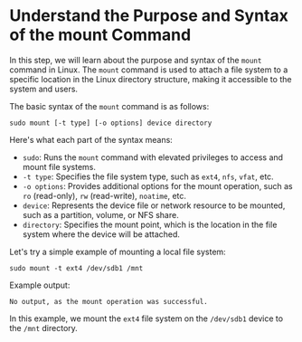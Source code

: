 # Understand the Purpose and Syntax of the mount Command

In this step, we will learn about the purpose and syntax of the `mount` command in Linux. The `mount` command is used to attach a file system to a specific location in the Linux directory structure, making it accessible to the system and users.

The basic syntax of the `mount` command is as follows:

```
sudo mount [-t type] [-o options] device directory
```

Here's what each part of the syntax means:

- `sudo`: Runs the `mount` command with elevated privileges to access and mount file systems.
- `-t type`: Specifies the file system type, such as `ext4`, `nfs`, `vfat`, etc.
- `-o options`: Provides additional options for the mount operation, such as `ro` (read-only), `rw` (read-write), `noatime`, etc.
- `device`: Represents the device file or network resource to be mounted, such as a partition, volume, or NFS share.
- `directory`: Specifies the mount point, which is the location in the file system where the device will be attached.

Let's try a simple example of mounting a local file system:

```
sudo mount -t ext4 /dev/sdb1 /mnt
```

Example output:

```
No output, as the mount operation was successful.
```

In this example, we mount the `ext4` file system on the `/dev/sdb1` device to the `/mnt` directory.
